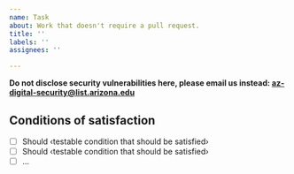 ```yaml
---
name: Task
about: Work that doesn't require a pull request.
title: ''
labels: ''
assignees: ''

---
```


**Do not disclose security vulnerabilities here, please email us instead: 
az-digital-security@list.arizona.edu**

## Conditions of satisfaction
- [ ] Should ‹testable condition that should be satisfied›
- [ ] Should ‹testable condition that should be satisfied›
- [ ] …
